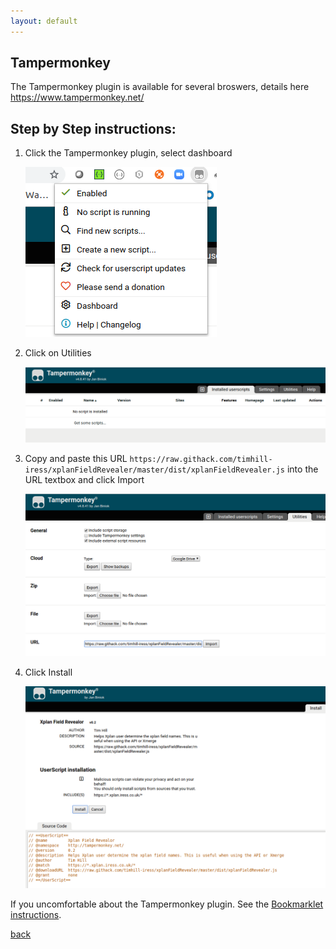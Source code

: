 ```yaml
---
layout: default
---
```


## Tampermonkey

The Tampermonkey plugin is available for several broswers, details here https://www.tampermonkey.net/

## Step by Step instructions:

1. Click the Tampermonkey plugin, select dashboard

    ![step 1](TM_step1.png "Click dashboard")

2. Click on Utilities

    ![step 2](TM_step2.png "Click Utilities")

3. Copy and paste this URL `https://raw.githack.com/timhill-iress/xplanFieldRevealer/master/dist/xplanFieldRevealer.js` into the URL textbox and click Import

    ![step 3](TM_step3.png "Click Import")


4. Click Install

    ![step 4](TM_step4.png "Click Install")


If you uncomfortable about the Tampermonkey plugin. See the [Bookmarklet instructions](./bookmarklet.html).

[back](./)